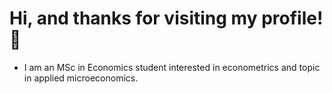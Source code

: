 # Hi, and thanks for visiting my profile! 👋
 - I am an MSc in Economics student interested in econometrics and topic in applied microeconomics.

 

 







